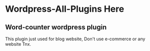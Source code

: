 # Wordpress-All-Plugins Here
<h2> Word-counter wordpress plugin </h2>
<p> This plugin just used for blog website, Don't use e-commerce or any website Tnx.</p>

